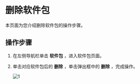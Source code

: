 删除软件包
==========================

本页面为您介绍删除软件包的操作步骤。

操作步骤
-------------------------

1. 在左侧导航栏单击 **软件包** ，进入软件包页面。

2. 单击对应软件包后的 **删除** ，单击弹出框中的 **删除** ，完成操作。

   ![1](https://help-static-aliyun-doc.aliyuncs.com/assets/img/zh-CN/0901460261/p271440.png)
